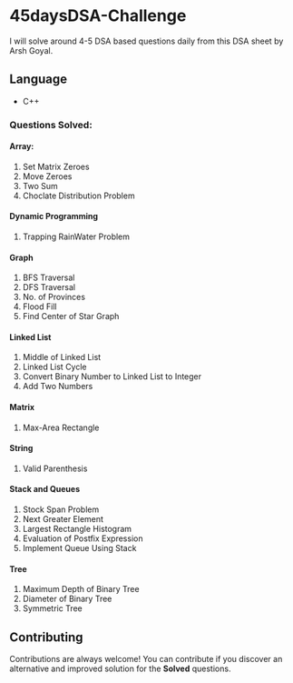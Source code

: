 # 45daysDSA-Challenge

I will solve around 4-5 DSA based questions daily from this DSA sheet by Arsh Goyal.


## Language

* C++

### Questions Solved:
#### Array: 
1. Set Matrix Zeroes
2. Move Zeroes
3. Two Sum
4. Choclate Distribution Problem

#### Dynamic Programming
1. Trapping RainWater Problem

#### Graph
1. BFS Traversal
2. DFS Traversal
3. No. of Provinces
4. Flood Fill
5. Find Center of Star Graph
#### Linked List
1. Middle of Linked List
2. Linked List Cycle
3. Convert Binary Number to Linked List to Integer
4. Add Two Numbers


#### Matrix
1. Max-Area Rectangle

#### String
1. Valid Parenthesis

#### Stack and Queues
1. Stock Span Problem
2. Next Greater Element
3. Largest Rectangle Histogram
4. Evaluation of Postfix Expression
5. Implement Queue Using Stack
####  Tree
1. Maximum Depth of Binary Tree
2. Diameter of Binary Tree
3. Symmetric Tree




## Contributing

Contributions are always welcome! You can contribute if you discover an alternative and improved solution for the **Solved** questions.


